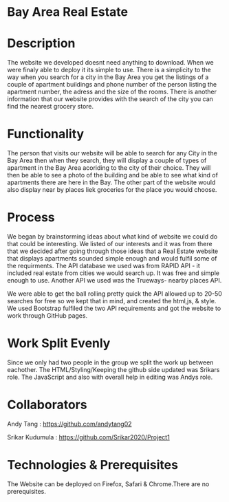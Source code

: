 # Bay Area Real Estate 






# Description 


The website we developed doesnt need anything to download. When we were finaly able to deploy it its simple to use. There is a simplicity to the way when you search for a city in the Bay Area you get the listings of a couple of apartment buildings and phone number of the person listing the apartment number, the adress and the size of the rooms. There is another information that our website provides with the search of the city you can find the nearest grocery store. 


# Functionality 

The person that visits our website will be able to search for any City in the Bay Area then when they search, they will display a couple of types of apartment in the Bay Area acoriding to the city of their choice. They will then be able to see a photo of the building and be able to see what kind of apartments there are here in the Bay. The other part of the website would also display near by places liek groceries for the place you would choose. 


# Process 

We began by brainstorming ideas about what kind of website we could do that could be interesting. We listed of our interests and it was from there that we decided after going through those ideas that a Real Estate website that displays apartments sounded simple enough and would fulfil some of the requirments. The API database we used was from RAPID API - it included real estate from cities we would search up. It was free and simple enough to use. Another API we used was the Trueways- nearby places API. 

We were able to get the ball rolling pretty quick the API allowed up to 20-50 searches for free so we kept that in mind, and created the html,js, & style. We used Bootstrap fulfiled the two API requirements and got the website to work through GitHub pages. 



# Work Split Evenly 

Since we only had two people in the group we split the work up between eachother. The HTML/Styling/Keeping the github side updated was Srikars role. The JavaScript and also with overall help in editing was Andys role. 


# Collaborators

Andy Tang : https://github.com/andytang02

Srikar Kudumula : https://github.com/Srikar2020/Project1


# Technologies & Prerequisites 

The Website can be deployed on Firefox, Safari & Chrome.There are no prerequisites. 







